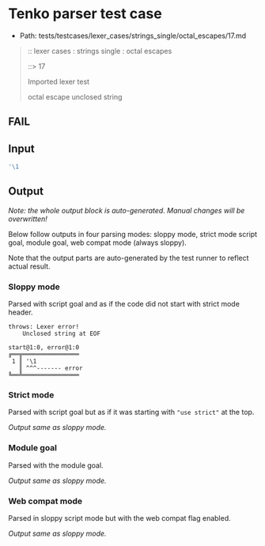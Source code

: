 # Tenko parser test case

- Path: tests/testcases/lexer_cases/strings_single/octal_escapes/17.md

> :: lexer cases : strings single : octal escapes
>
> ::> 17
>
> Imported lexer test
>
> octal escape unclosed string

## FAIL

## Input

`````js
'\1
`````

## Output

_Note: the whole output block is auto-generated. Manual changes will be overwritten!_

Below follow outputs in four parsing modes: sloppy mode, strict mode script goal, module goal, web compat mode (always sloppy).

Note that the output parts are auto-generated by the test runner to reflect actual result.

### Sloppy mode

Parsed with script goal and as if the code did not start with strict mode header.

`````
throws: Lexer error!
    Unclosed string at EOF

start@1:0, error@1:0
╔══╦════════════════
 1 ║ '\1
   ║ ^^^------- error
╚══╩════════════════

`````

### Strict mode

Parsed with script goal but as if it was starting with `"use strict"` at the top.

_Output same as sloppy mode._

### Module goal

Parsed with the module goal.

_Output same as sloppy mode._

### Web compat mode

Parsed in sloppy script mode but with the web compat flag enabled.

_Output same as sloppy mode._
